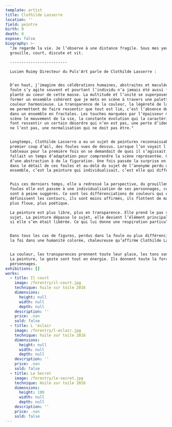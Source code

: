 ```yaml
---
template: artist
title: Clothilde Lasserre
location: ''
field: peintre
birth: 0
death: 0
expose: false
biography: >-
  "Je regarde la vie. Je l’observe à une distance fragile. Sous mes yeux, ça
  grouille, court, discute et vit.

  -------------------------

  Lucien Ruimy Directeur du Puls'Art parle de Clothilde Lasserre : 


  D’en haut, j’imagine des célébrations humaines, abstraites et maculées. La
  foule s’y agite souvent et pourtant l’individu n’a jamais été aussi flagrant,
  planté au coeur de cette masse. La multitude et l’unité se superposent pour
  former un ensemble cohérent que je mets en scène à travers une palette de
  couleur harmonieuse. La transparence de la couleur, la légèreté de la touche
  me permettent de faire ressentir que tout est lié, c’est l’absence de hasard
  dans un ensemble en fractales. Les touches marquées par l’épaisseur mettent en
  scène le mouvement de la vie, la constante évolution qui la caractérise. Elles
  font ressentir un certain désordre qui n’en est pas, une perte d’identité qui
  ne l’est pas, une normalisation qui ne doit pas être."


  Longtemps, Clothilde Lasserre a eu un sujet de peintures reconnaissables au
  premier coup d’œil, des foules vues de dessus. Lorsque l’on voyait l’un de ses
  tableaux pour la première fois on se demandait de quoi il s’agissait, il
  fallait un temps d’adaptation pour comprendre la scène représentée. On passait
  d’une abstraction à de la figuration. Une fois passée la surprise on allait
  dans le détail de ces foules et au-delà du sujet de l’anonyme perdu dans un
  ensemble, c’est la peinture qui individualisait, c’est elle qui différenciait.


  Puis ces derniers temps, elle a redressé la perspective, du grouillement des
  foules elle est passée à une individualisation de ses personnages, ceux-ci
  sont à peine suggérés. Ce sont les différenciations de couleurs qui en
  définissent les contours, ils sont moins affirmés, ils flottent de manière
  plus floue, plus poétique.

  La peinture est plus libre, plus en transparence. Elle prend le pas sur le
  sujet. La peinture dépasse le sujet, elle devient l’élément principal, comme
  si elle s’en était libérée. Ce qui lui donne une respiration particulière.


  Dans tous les cas de figures, perdus dans la foule ou plus différenciée c’est
  la foi dans une humanité colorée, chaleureuse qu’affirme Clothilde Lasserre.


  La couleur, les transparences prennent toute leur place, les tons sont chauds.
  La peinture, le geste sont tout en énergie. Ils donnent toute la force aux
  personnages.
exhibitions: []
works:
  - title: Il court
    image: /forestry/il-court.jpg
    technique: huile sur toile 2016
    dimensions:
      height: null
      width: null
      depth: null
    description: ''
    price: .nan
    sold: false
  - title: L 'éclair
    image: /forestry/l-eclair.jpg
    technique: huile sur toile 2016
    dimensions:
      height: null
      width: null
      depth: null
    description: ''
    price: .nan
    sold: false
  - title: Le Secret
    image: /forestry/le-secret.jpg
    technique: Huile sur toile 2016
    dimensions:
      height: 100
      width: null
      depth: null
    description: ''
    price: .nan
    sold: false
---
```


